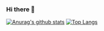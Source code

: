 ### Hi there 👋

[![Anurag's github stats](https://github-readme-stats.vercel.app/api?username=gunwoo&count_private=true&show_icons=true&theme=solarized-light)](https://github.com/anuraghazra/github-readme-stats)
[![Top Langs](https://github-readme-stats.vercel.app/api/top-langs/?username=gunwoo&count_private=true)](https://github.com/anuraghazra/github-readme-stats)


<!--
**gunwooko/gunwooko** is a ✨ _special_ ✨ repository because its `README.md` (this file) appears on your GitHub profile.

Here are some ideas to get you started:

- 🔭 I’m currently working on ...
- 🌱 I’m currently learning ...
- 👯 I’m looking to collaborate on ...
- 🤔 I’m looking for help with ...
- 💬 Ask me about ...
- 📫 How to reach me: ...
- 😄 Pronouns: ...
- ⚡ Fun fact: ...
-->
